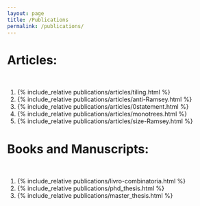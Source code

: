 ```yaml
---
layout: page
title: /Publications
permalink: /publications/
---
```


# Articles:
<br>
<ol>
<li> {% include_relative publications/articles/tiling.html %} <br></li>
<li> {% include_relative publications/articles/anti-Ramsey.html %} <br></li>
<li> {% include_relative publications/articles/0statement.html %} <br></li>
<li> {% include_relative publications/articles/monotrees.html %} <br></li>
<li> {% include_relative publications/articles/size-Ramsey.html %} <br></li>
</ol>

# Books and Manuscripts:
<br>
<ol>
<li> {% include_relative publications/livro-combinatoria.html %} <br></li>
<li> {% include_relative publications/phd_thesis.html %} <br></li>
<li> {% include_relative publications/master_thesis.html %} <br></li>
</ol>

<!-- # Extended abstracts: -->
<!-- <br> -->
<!-- <ol> -->
<!-- <li> {% include_relative publications/extended-abs/size-Ramsey.html %} <br></li> -->
<!-- <li> {% include_relative publications/extended-abs/monotrees.html %} <br></li> -->
<!-- <li> {% include_relative publications/extended-abs/0statement.html %} <br></li> -->
<!-- <li> {% include_relative publications/extended-abs/tiling.html %} <br></li> -->
<!-- </ol> -->
